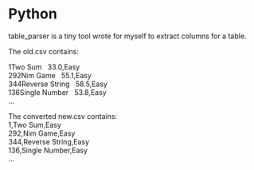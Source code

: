 # Python

table_parser is a tiny tool wrote for myself to extract columns for a table. 

The old.csv contains:

1Two Sum   33.0,Easy  
292Nim Game   55.1,Easy  
344Reverse String   58.5,Easy  
136Single Number   53.8,Easy  
...

The converted new.csv contains:  
1,Two Sum,Easy  
292,Nim Game,Easy  
344,Reverse String,Easy  
136,Single Number,Easy  
...
